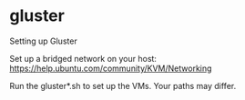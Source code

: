 # gluster
Setting up Gluster

Set up a bridged network on your host:
https://help.ubuntu.com/community/KVM/Networking

Run the gluster*.sh to set up the VMs. Your paths may differ.
